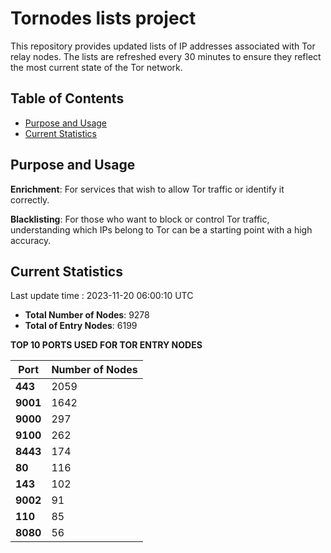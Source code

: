 # Tornodes lists project

This repository provides updated lists of IP addresses associated with Tor relay nodes. The lists are refreshed every 30 minutes to ensure they reflect the most current state of the Tor network.

## Table of Contents

- [Purpose and Usage](#purpose-and-usage)
- [Current Statistics](#current-statistics)


## Purpose and Usage

**Enrichment**: For services that wish to allow Tor traffic or identify it correctly.

**Blacklisting**: For those who want to block or control Tor traffic, understanding which IPs belong to Tor can be a starting point with a high accuracy.

## Current Statistics

Last update time : 2023-11-20 06:00:10 UTC

- **Total Number of Nodes**: 9278
- **Total of Entry Nodes**: 6199

**TOP 10 PORTS USED FOR TOR ENTRY NODES**

| **Port** | **Number of Nodes** |
|------|-----------------|
| **443**   | 2059  |
| **9001**   | 1642  |
| **9000**   | 297  |
| **9100**   | 262  |
| **8443**   | 174  |
| **80**   | 116  |
| **143**   | 102  |
| **9002**   | 91  |
| **110**   | 85  |
| **8080**   | 56  |

